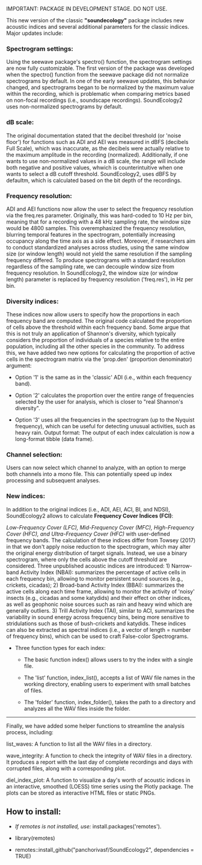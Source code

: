 IMPORTANT: PACKAGE IN DEVELOPMENT STAGE. DO NOT USE.

This new version of the classic **"soundecology"** package includes new acoustic indices and several additional parameters for the classic indices.
Major updates include:

### Spectrogram settings: 

Using the seewave package's spectro() function, the spectrogram settings are now fully customizable. The first version of the package was developed when the spectro() function from the seewave package did not normalize spectrograms by default. In one of the early seewave updates, this behavior changed, and spectrograms began to be normalized by the maximum value within the recording, which is problematic when comparing metrics based on non-focal recordings (i.e., soundscape recordings). SoundEcology2 uses non-normalized spectrograms by default. 

### dB scale: 

The original documentation stated that the decibel threshold (or 'noise floor') for functions such as ADI and AEI was measured in dBFS (decibels Full Scale), which was inaccurate, as the decibels were actually relative to the maximum amplitude in the recording (normalized). Additionally, if one wants to use non-normalized values in a dB scale, the range will include both negative and positive values, whwich is counterintuitive when one wants to select a dB cutoff threshold. SoundEcology2, uses dBFS by defaultm, which is calculated based on the bit depth of the recordings.


### Frequency resolution: 

ADI and AEI functions now allow the user to select the frequency resolution via the freq.res parameter. Originally, this was hard-coded to 10 Hz per bin, meaning that for a recording with a 48 kHz sampling rate, the window size would be 4800 samples. This overemphasized the frequency resolution, blurring temporal features in the spectrogram, potentially increasing occupancy along the time axis as a side effect. Moreover, if researchers aim to conduct standardized analyses across studies, using the same window size (or window length) would not yield the same resolution if the sampling frequency differed. To produce spectrograms with a standard resolution regardless of the sampling rate, we can decouple window size from frequency resolution. In SoundEcology2, the window size (or window length) parameter is replaced by frequency resolution ('freq.res'), in Hz per bin. 

### Diversity indices: 
These indices now allow users to specify how the proportions in each frequency band are computed. The original code calculated the proportion of cells above the threshold within each frequency band. Some argue that this is not truly an application of Shannon's diversity, which typically considers the proportion of individuals of a species relative to the entire population, including all the other species in the community. To address this, we have added two new options for calculating the proportion of active cells in the spectrogram matrix via the 'prop.den' (proportion denominator) argument:


- Option '1' is the same as in the 'classic' ADI (i.e., within each frequency band). 

- Option '2' calculates the proportion over the entire range of frequencies selected by the user for analysis, which is closer to "real Shannon's diversity".


- Option '3' uses all the frequencies in the spectrogram (up to the Nyquist frequency), which can be useful for detecting unusual activities, such as heavy rain.
Output format: The output of each index calculation is now a long-format tibble (data frame).

### Channel selection: 

Users can now select which channel to analyze, with an option to merge both channels into a mono file. This can potentially speed up index processing and subsequent analyses.

### New indices: 

In addition to the original indices (i.e., ADI, AEI, ACI, BI, and NDSI), SoundEcology2 allows to calculate **Frequency Cover Indices (FCI)**: 

*Low-Frequency Cover (LFC), Mid-Frequency Cover (MFC), High-Frequency Cover (HFC), and Ultra-Frequency Cover (HFC)* with user-defined frequency bands. The calculation of these indices differ from Towsey (2017) in that we don't apply noise reduction to the spectrogram, which may alter the original energy distribution of target signals. Instead, we use a binary spectrogram, where only the cells above the cutoff threshold are considered. Three unpublished acoustic indices are introduced: 1) Narrow-band Activity Index (NBAI): summarizes the percentage of active cells in each frequency bin, allowing to monitor persistent sound sources (e.g., crickets, cicadas); 2) Broad-band Activity Index (BBAI): summarizes the active cells along each time frame, allowing to monitor the activity of 'noisy' insects (e.g., cicadas and some katydids) and their effect on other indices, as well as geophonic noise sources such as rain and heavy wind which are generally outliers. 3) Trill Activity Index (TAI), similar to ACI, summarizes the variability in sound energy across frequency bins, being more sensitive to stridulations such as those of bush-crickets and katydids. These indices can also be extracted as spectral indices (i.e., a vector of length = number of frequency bins), which can be used to craft False-color Spectrograms. 

- Three function types for each index:

    - The basic function index() allows users to try the index with a single file.

    - The 'list' function, index_list(), accepts a list of WAV file names in the working directory, enabling users to experiment with small batches of files.

    - The 'folder' function, index_folder(), takes the path to a directory and analyzes all the WAV files inside the folder.

--- 
Finally, we have added some helper functions to streamline the analysis process, including:

list_waves: A function to list all the WAV files in a directory.

wave_integrity: A function to check the integrity of WAV files in a directory. It produces a report with the last day of complete recordings and days with corrupted files, along with a corresponding plot.

diel_index_plot: A function to visualize a day's worth of acoustic indices in an interactive, smoothed (LOESS) time series using the Plotly package. The plots can be stored as interactive HTML files or static PNGs.

## How to install:

- *If remotes is not installed, use:* install.packages('remotes').

- library(remotes)

- remotes::install_github("panchorivasf/SoundEcology2", dependencies = TRUE)
